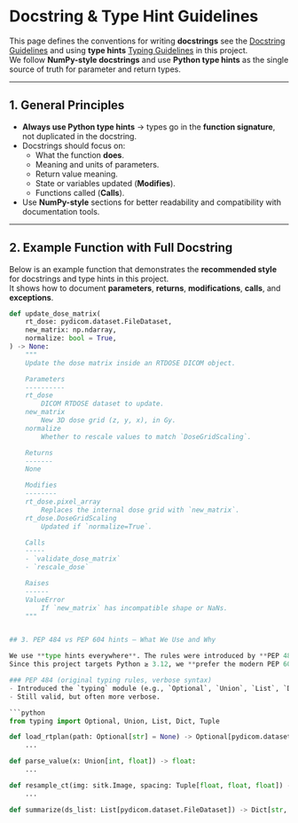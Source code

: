 # Docstring & Type Hint Guidelines

This page defines the conventions for writing **docstrings** see the [Docstring Guidelines](Docstring.md) and using **type hints** [Typing Guidelines](Typing.md) in this project.  
We follow **NumPy-style docstrings** and use **Python type hints** as the single source of truth for parameter and return types.

---

## 1. General Principles

- **Always use Python type hints** → types go in the **function signature**, not duplicated in the docstring.
- Docstrings should focus on:
  - What the function **does**.
  - Meaning and units of parameters.
  - Return value meaning.
  - State or variables updated (**Modifies**).
  - Functions called (**Calls**).
- Use **NumPy-style** sections for better readability and compatibility with documentation tools.

---

## 2. Example Function with Full Docstring

Below is an example function that demonstrates the **recommended style** for docstrings and type hints in this project.  
It shows how to document **parameters**, **returns**, **modifications**, **calls**, and **exceptions**.

```python
def update_dose_matrix(
    rt_dose: pydicom.dataset.FileDataset,
    new_matrix: np.ndarray,
    normalize: bool = True,
) -> None:
    """
    Update the dose matrix inside an RTDOSE DICOM object.

    Parameters
    ----------
    rt_dose
        DICOM RTDOSE dataset to update.
    new_matrix
        New 3D dose grid (z, y, x), in Gy.
    normalize
        Whether to rescale values to match `DoseGridScaling`.

    Returns
    -------
    None

    Modifies
    --------
    rt_dose.pixel_array
        Replaces the internal dose grid with `new_matrix`.
    rt_dose.DoseGridScaling
        Updated if `normalize=True`.

    Calls
    -----
    - `validate_dose_matrix`
    - `rescale_dose`

    Raises
    ------
    ValueError
        If `new_matrix` has incompatible shape or NaNs.
    """


## 3. PEP 484 vs PEP 604 hints — What We Use and Why

We use **type hints everywhere**. The rules were introduced by **PEP 484** and later improved with **PEP 604**.  
Since this project targets Python ≥ 3.12, we **prefer the modern PEP 604 syntax**.

### PEP 484 (original typing rules, verbose syntax)
- Introduced the `typing` module (e.g., `Optional`, `Union`, `List`, `Dict`).
- Still valid, but often more verbose.

```python
from typing import Optional, Union, List, Dict, Tuple

def load_rtplan(path: Optional[str] = None) -> Optional[pydicom.dataset.FileDataset]:
    ...

def parse_value(x: Union[int, float]) -> float:
    ...

def resample_ct(img: sitk.Image, spacing: Tuple[float, float, float]) -> sitk.Image:
    ...

def summarize(ds_list: List[pydicom.dataset.FileDataset]) -> Dict[str, str]: